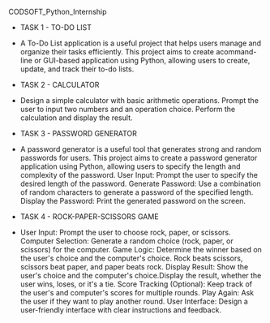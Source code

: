 CODSOFT_Python_Internship

* TASK 1 - TO-DO LIST
*  A To-Do List application is a useful project that helps users manage and organize their tasks efficiently. This project aims to create acommand-line or GUI-based application using Python, allowing users to create, update, and track their to-do lists.
  

* TASK 2 - CALCULATOR
* Design a simple calculator with basic arithmetic operations. Prompt the user to input two numbers and an operation choice. Perform the calculation and display the result.


* TASK 3 - PASSWORD GENERATOR
* A password generator is a useful tool that generates strong and random passwords for users. This project aims to create a password generator application using Python, allowing users to specify the length and complexity of the password.
User Input: Prompt the user to specify the desired length of the password.
Generate Password: Use a combination of random characters to generate a password of the specified length. Display the Password: Print the generated password on the screen.


* TASK 4 - ROCK-PAPER-SCISSORS GAME
* User Input: Prompt the user to choose rock, paper, or scissors.
Computer Selection: Generate a random choice (rock, paper, or scissors) for the computer.
Game Logic: Determine the winner based on the user's choice and the computer's choice. Rock beats scissors, scissors beat paper, and paper beats rock.
Display Result: Show the user's choice and the computer's choice.Display the result, whether the user wins, loses, or it's a tie.
Score Tracking (Optional): Keep track of the user's and computer's scores for multiple rounds.
Play Again: Ask the user if they want to play another round.
User Interface: Design a user-friendly interface with clear instructions and feedback.

